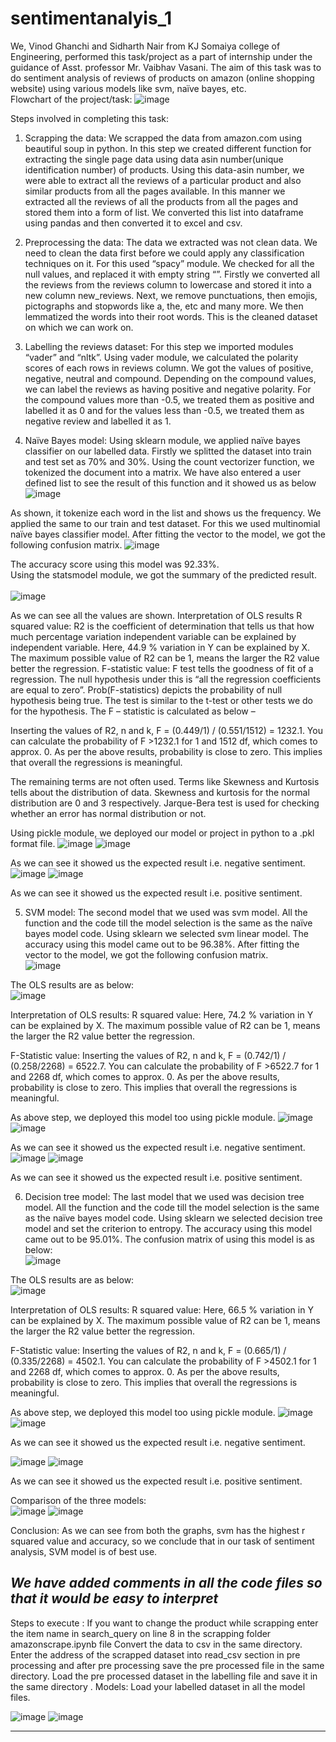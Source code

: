 # sentimentanalyis_1
		
We, Vinod Ghanchi and Sidharth Nair from KJ Somaiya college of Engineering, performed this task/project as a part of internship under the guidance of Asst. professor Mr. Vaibhav Vasani.
The aim of this task was to do sentiment analysis of reviews of products on amazon (online shopping website) using various models like svm, naïve bayes, etc. <br/> 
Flowchart of the project/task:
 ![image](https://user-images.githubusercontent.com/80514865/189485510-8773d14d-2f14-4a48-917e-505bca6f1d8e.png)

Steps involved in completing this task:
1.	Scrapping the data: We scrapped the data from amazon.com using beautiful soup in python. In this step we created different function for extracting the single page data using data asin number(unique identification number) of products. Using this data-asin number, we were able to extract all the reviews of a particular product and also similar products from all the pages available. In this manner we extracted all the reviews of all the products from all the pages and stored them into a form of list. We converted this list into dataframe using pandas and then converted it to excel and csv.

2.	Preprocessing the data: The data we extracted was not clean data. We need to clean the data first before we could apply any classification techniques on it. For this used “spacy” module. We checked for all the null values, and replaced it with empty string “”. Firstly we converted all the reviews from the reviews column to lowercase and stored it into a new column new_reviews. Next, we remove punctuations, then emojis, pictographs and stopwords like a, the, etc and many more. We then lemmatized the words into their root words. This is the cleaned dataset on which we can work on.


3.	Labelling the reviews dataset: For this step we imported modules “vader” and “nltk”. Using vader module, we calculated the polarity scores of each rows in reviews column. We got the values of positive, negative, neutral and compound. Depending on the compound values, we can label the reviews as having positive and negative polarity. For the compound values more than -0.5, we treated them as positive and labelled it as 0 and for the values less than -0.5, we treated them as negative review and labelled it as 1.

4.	Naïve Bayes model: Using sklearn module, we applied naïve bayes classifier on our labelled data. Firstly we splitted the dataset into train and test set as 70% and 30%. Using the count vectorizer function, we tokenized the document into a matrix. We have also entered a user defined list to see the result of this function and it showed us as below 
 ![image](https://user-images.githubusercontent.com/80514865/189485521-af58922b-0cab-4611-b07d-8da3893724ed.png)


As shown, it tokenize each word in the list and shows us the frequency. We applied the same to our train and test dataset.
For this we used multinomial naïve bayes classifier model. After fitting the vector to the model, we got the following confusion matrix. 
 ![image](https://user-images.githubusercontent.com/80514865/189485530-7c8d34dc-fcf2-4f84-be2c-ecab57432942.png)

The accuracy score using this model was 92.33%. <br/>
Using the statsmodel module, we got the summary of the predicted result.<br/>  
![image](https://user-images.githubusercontent.com/80514865/189485544-5d8ce065-aae5-4726-9fc1-00c37263305d.png)

As we can see all the values are shown. 
Interpretation of OLS results
R squared value:
R2 is the coefficient of determination that tells us that how much percentage variation independent variable can be explained by independent variable. Here, 44.9 % variation in Y can be explained by X. The maximum possible value of R2 can be 1, means the larger the R2 value better the regression.
F-statistic value:
F test tells the goodness of fit of a regression. 
The null hypothesis under this is “all the regression coefficients are equal to zero”. Prob(F-statistics) depicts the probability of null hypothesis being true. 
The test is similar to the t-test or other tests we do for the hypothesis. The F – statistic is calculated as below –   
 
Inserting the values of R2, n and k, F = (0.449/1) / (0.551/1512) = 1232.1.
You can calculate the probability of F >1232.1 for 1 and 1512 df, which comes to approx. 0. As per the above results, probability is close to zero. This implies that overall the regressions is meaningful.

The remaining terms are not often used. Terms like Skewness and Kurtosis tells about the distribution of data. Skewness and kurtosis for the normal distribution are 0 and 3 respectively. Jarque-Bera test is used for checking whether an error has normal distribution or not.

Using pickle module, we deployed our model or project in python to a .pkl format file.
![image](https://user-images.githubusercontent.com/80514865/189485566-5dfe730e-cb08-438b-9541-a39a6bf33437.png)
![image](https://user-images.githubusercontent.com/80514865/189485571-e0660358-8dbd-4b0b-a08f-66e90e13b769.png)


 
 
As we can see it showed us the expected result i.e. negative sentiment. 
 ![image](https://user-images.githubusercontent.com/80514865/189485573-630388a2-b153-4808-863e-92454216e401.png)
![image](https://user-images.githubusercontent.com/80514865/189485580-ad4d30c5-9ce0-4d53-9c99-29c0144a3b31.png)

 
As we can see it showed us the expected result i.e. positive sentiment. 


5.	SVM model: The second model that we used was svm model. All the function and the code till the model selection is the same as the naïve bayes model code. Using sklearn we selected svm linear model. The accuracy using this model came out to be 96.38%. 
After fitting the vector to the model, we got the following confusion matrix. <br/>
 ![image](https://user-images.githubusercontent.com/80514865/189485591-9eb2d1b1-19f0-4fb0-bd1c-4a408710ca06.png)






The OLS results are as below: <br/>
 ![image](https://user-images.githubusercontent.com/80514865/189485620-17f865df-181a-4ef6-8ed8-d11aed4052a6.png)

Interpretation of OLS results:
R squared value: Here, 74.2 % variation in Y can be explained by X. The maximum possible value of R2 can be 1, means the larger the R2 value better the regression.

F-Statistic value: Inserting the values of R2, n and k, F = (0.742/1) / (0.258/2268) = 6522.7.
You can calculate the probability of F >6522.7 for 1 and 2268 df, which comes to approx. 0. As per the above results, probability is close to zero. This implies that overall the regressions is meaningful.

As above step, we deployed this model too using pickle module.
![image](https://user-images.githubusercontent.com/80514865/189485626-3d5161ec-2877-4d4f-aed5-ea5d8df46371.png)
![image](https://user-images.githubusercontent.com/80514865/189485632-bdcfa63e-db4d-41c2-8bef-1b685316012e.png)

 
 
As we can see it showed us the expected result i.e. negative sentiment. 
![image](https://user-images.githubusercontent.com/80514865/189485637-c3f37d0a-2b3c-4ebb-a6aa-ab567f54e647.png)
![image](https://user-images.githubusercontent.com/80514865/189485640-75254d52-a4e2-4cdf-8555-d0523414f56e.png)

 
 
As we can see it showed us the expected result i.e. positive sentiment. 

6.	Decision tree model: The last model that we used was decision tree model. All the function and the code till the model selection is the same as the naïve bayes model code. Using sklearn we selected decision tree model and set the criterion to entropy. The accuracy using this model came out to be 95.01%. 
The confusion matrix of using this model is as below:<br/>
 ![image](https://user-images.githubusercontent.com/80514865/189485645-ca63f582-bed5-4300-9d42-0b341a3da50a.png)

The OLS results are as below:<br/>
 ![image](https://user-images.githubusercontent.com/80514865/189485649-7429ae33-edca-434e-baa4-045ea6c033f1.png)

Interpretation of OLS results:
R squared value: Here, 66.5 % variation in Y can be explained by X. The maximum possible value of R2 can be 1, means the larger the R2 value better the regression.

F-Statistic value: Inserting the values of R2, n and k, F = (0.665/1) / (0.335/2268) = 4502.1.
You can calculate the probability of F >4502.1 for 1 and 2268 df, which comes to approx. 0. As per the above results, probability is close to zero. This implies that overall the regressions is meaningful.

As above step, we deployed this model too using pickle module.
![image](https://user-images.githubusercontent.com/80514865/189485653-65caeec3-ad3f-4b7f-be9a-0624f906b428.png)
![image](https://user-images.githubusercontent.com/80514865/189485662-08302a60-83bb-4380-8a33-da9ba6b96e1b.png)

 
As we can see it showed us the expected result i.e. negative sentiment. 

 ![image](https://user-images.githubusercontent.com/80514865/189485664-ebefb89a-2568-435f-9cd5-4d69e9a12582.png)
![image](https://user-images.githubusercontent.com/80514865/189485667-70c600c4-517a-41ad-bec4-abf4be51d1b5.png)


 
As we can see it showed us the expected result i.e. positive sentiment. 






Comparison of the three models:<br/>
 ![image](https://user-images.githubusercontent.com/80514865/189485672-b9611c2c-e1e2-47b6-8370-f5efb8af7609.png)
![image](https://user-images.githubusercontent.com/80514865/189485679-ef0a7c55-3ed8-4fdd-94f9-391353d66ebc.png)


 

Conclusion: As we can see from both the graphs, svm has the highest r squared value and accuracy, so we conclude that in our task of sentiment analysis, SVM model is of best use.

*We have added comments in all the code files so that it would be easy to interpret*
----------------------------------------------------------------------------------------------------------------------------------------------------------------------
Steps to execute :
If you want to change the product while scrapping enter the item name in search_query on line 8 in the scrapping folder amazonscrape.ipynb file
Convert the data to csv in the same directory.
Enter the address of the scrapped dataset into read_csv section in pre processing and after pre processing save the pre processed file in the same directory.
Load the pre processed dataset in the labelling file and save it in the same directory .
Models: Load your labelled dataset in all the model files. 

![image](https://user-images.githubusercontent.com/82643868/189821541-c960481c-3aea-47da-a046-725be274ea15.png)
![image](https://user-images.githubusercontent.com/82643868/189821755-42d55edc-f3d3-4fad-9b94-612dd692348d.png)

----------------------------------------------------------------------------------------------------------------------------------------------------------------------

